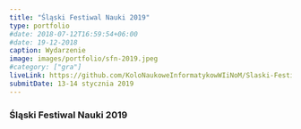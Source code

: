 ```yaml
---
title: "Śląski Festiwal Nauki 2019"
type: portfolio
#date: 2018-07-12T16:59:54+06:00
#date: 19-12-2018
caption: Wydarzenie
image: images/portfolio/sfn-2019.jpeg
#category: ["gra"]
liveLink: https://github.com/KoloNaukoweInformatykowWIiNoM/Slaski-Festiwal-Nauki-2019
submitDate: 13-14 stycznia 2019
---
```

### Śląski Festiwal Nauki 2019